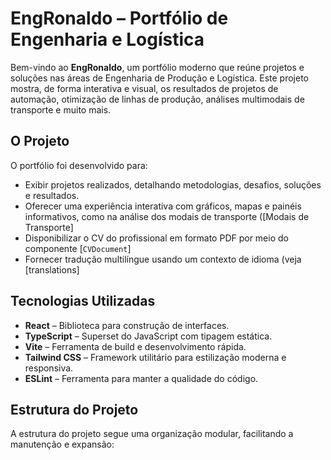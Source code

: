 # EngRonaldo – Portfólio de Engenharia e Logística

Bem-vindo ao **EngRonaldo**, um portfólio moderno que reúne projetos e soluções nas áreas de Engenharia de Produção e Logística. Este projeto mostra, de forma interativa e visual, os resultados de projetos de automação, otimização de linhas de produção, análises multimodais de transporte e muito mais.

## O Projeto

O portfólio foi desenvolvido para:
- Exibir projetos realizados, detalhando metodologias, desafios, soluções e resultados.
- Oferecer uma experiência interativa com gráficos, mapas e painéis informativos, como na análise dos modais de transporte ([Modais de Transporte]
- Disponibilizar o CV do profissional em formato PDF por meio do componente [`CVDocument`]
- Fornecer tradução multilíngue usando um contexto de idioma (veja [translations]

## Tecnologias Utilizadas

- **React** – Biblioteca para construção de interfaces.
- **TypeScript** – Superset do JavaScript com tipagem estática.
- **Vite** – Ferramenta de build e desenvolvimento rápida.
- **Tailwind CSS** – Framework utilitário para estilização moderna e responsiva.
- **ESLint** – Ferramenta para manter a qualidade do código.

## Estrutura do Projeto

A estrutura do projeto segue uma organização modular, facilitando a manutenção e expansão:

